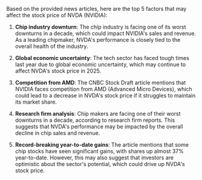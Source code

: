 Based on the provided news articles, here are the top 5 factors that may affect the stock price of NVDA (NVIDIA):

1. **Chip industry downturn**: The chip industry is facing one of its worst downturns in a decade, which could impact NVIDIA's sales and revenue. As a leading chipmaker, NVDA's performance is closely tied to the overall health of the industry.

2. **Global economic uncertainty**: The tech sector has faced tough times last year due to global economic uncertainty, which may continue to affect NVDA's stock price in 2025.

3. **Competition from AMD**: The CNBC Stock Draft article mentions that NVIDIA faces competition from AMD (Advanced Micro Devices), which could lead to a decrease in NVDA's stock price if it struggles to maintain its market share.

4. **Research firm analysis**: Chip makers are facing one of their worst downturns in a decade, according to research firm reports. This suggests that NVDA's performance may be impacted by the overall decline in chip sales and revenue.

5. **Record-breaking year-to-date gains**: The article mentions that some chip stocks have seen significant gains, with shares up almost 37% year-to-date. However, this may also suggest that investors are optimistic about the sector's potential, which could drive up NVDA's stock price.